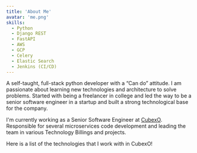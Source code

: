```yaml
---
title: 'About Me'
avatar: 'me.png'
skills:
  - Python
  - Django REST
  - FastAPI
  - AWS
  - GCP
  - Celery
  - Elastic Search
  - Jenkins (CI/CD)
---
```


A self-taught, full-stack python developer with a “Can do” attitude. I am passionate about learning new technologies and architecture to solve problems. Started with being a freelancer in college and led the way to be a senior software engineer in a startup and built a strong technological base for the company.

I'm currently working as a Senior Software Engineer at [CubexO](https://cubexo.io). Responsible for several microservices code development and leading the team in various Technology Billings and projects.

Here is a list of the technologies that I work with in CubexO!
